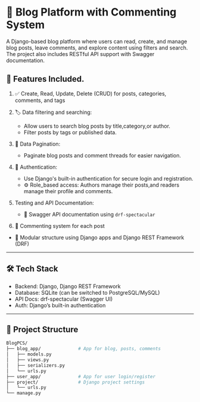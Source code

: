 # 📝 Blog Platform with Commenting System

A Django-based blog platform where users can read, create, and manage blog posts, leave comments, and explore content using filters and search.
The project also includes RESTful API support with Swagger documentation.

## 🚀 Features Included.

1) ✅ Create, Read, Update, Delete (CRUD) for posts, categories, comments, and tags
2) 🏷️ Data filtering and searching:
      * Allow users to search blog posts by title,category,or author.
      * Filter posts by tags or published data.
3) 📄 Data Pagination:
      * Paginate blog posts and comment threads for easier navigation.
4) 🔐 Authentication:
      * Use Django's built-in authentication for secure login and registration.
      * ⚙️ Role_based access: Authors manage their posts,and readers manage their profile and comments.
5) Testing and API Documentation:
   * 🧾 Swagger API documentation using `drf-spectacular`

6)  💬 Commenting system for each post

- 📂 Modular structure using Django apps and Django REST Framework (DRF)

-------------------------------------------------

## 🛠️ Tech Stack

- Backend: Django, Django REST Framework
- Database: SQLite (can be switched to PostgreSQL/MySQL)
- API Docs: drf-spectacular (Swagger UI)
- Auth: Django’s built-in authentication

---

## 📂 Project Structure

```bash
BlogPCS/
├── blog_app/              # App for blog, posts, comments
│   ├── models.py
│   ├── views.py
│   ├── serializers.py
│   └── urls.py
├── user_app/              # App for user login/register   
├── project/               # Django project settings
│   └── urls.py
└── manage.py
